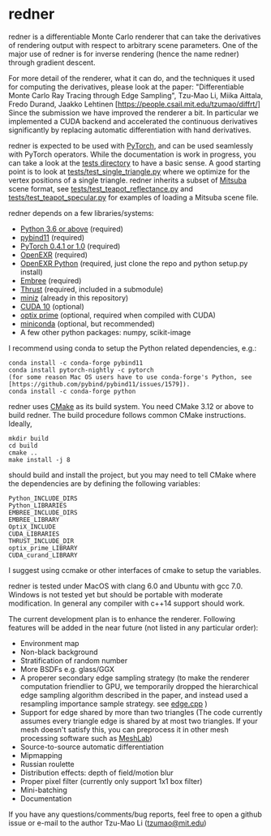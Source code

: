# redner

redner is a differentiable Monte Carlo renderer that can take the derivatives of rendering output with respect to arbitrary 
scene parameters. One of the major use of redner is for inverse rendering (hence the name redner) through gradient descent.

For more detail of the renderer, what it can do, and the techniques it used for computing the derivatives, please
look at the paper:
"Differentiable Monte Carlo Ray Tracing through Edge Sampling", Tzu-Mao Li, Miika Aittala, Fredo Durand, Jaakko Lehtinen
[https://people.csail.mit.edu/tzumao/diffrt/]
Since the submission we have improved the renderer a bit. In particular we implemented a CUDA backend and accelerated
the continuous derivatives significantly by replacing automatic differentiation with hand derivatives.

redner is expected to be used with [PyTorch](https://pytorch.org/), and can be used seamlessly with PyTorch operators.
While the documentation is work in progress, you can take a look at the [tests directory](tests) to have a basic sense.
A good starting point is to look at [tests/test_single_triangle.py](https://github.com/BachiLi/redner/blob/master/tests/test_single_triangle.py) where we optimize for the vertex positions of a single triangle.
redner inherits a subset of [Mitsuba](http://www.mitsuba-renderer.org) scene format,
see [tests/test_teapot_reflectance.py](https://github.com/BachiLi/redner/blob/master/tests/test_teapot_reflectance.py) and [tests/test_teapot_specular.py](https://github.com/BachiLi/redner/blob/master/tests/test_teapot_specular.py) for examples of loading a Mitsuba scene file.

redner depends on a few libraries/systems:
- [Python 3.6 or above](https://www.python.org) (required)
- [pybind11](https://github.com/pybind/pybind11) (required)
- [PyTorch 0.4.1 or 1.0](https://pytorch.org) (required)
- [OpenEXR](https://github.com/openexr/openexr) (required)
- [OpenEXR Python](https://github.com/jamesbowman/openexrpython) (required, just clone the repo and python setup.py install)
- [Embree](https://embree.github.io) (required)
- [Thrust](https://thrust.github.io) (required, included in a submodule)
- [miniz](https://github.com/richgel999/miniz) (already in this repository)
- [CUDA 10](https://developer.nvidia.com/cuda-downloads) (optional)
- [optix prime](https://developer.nvidia.com/optix) (optional, required when compiled with CUDA)
- [miniconda](https://conda.io/miniconda.html) (optional, but recommended)
- A few other python packages: numpy, scikit-image

I recommend using conda to setup the Python related dependencies, e.g.:
```
conda install -c conda-forge pybind11
conda install pytorch-nightly -c pytorch
(for some reason Mac OS users have to use conda-forge's Python, see [https://github.com/pybind/pybind11/issues/1579]).
conda install -c conda-forge python
```

redner uses [CMake](https://cmake.org) as its build system. You need CMake 3.12 or above to build redner.
The build procedure follows common CMake instructions.
Ideally,
```
mkdir build
cd build
cmake ..
make install -j 8
```
should build and install the project, but you may need to tell CMake where the dependencies are by defining
the following variables:
```
Python_INCLUDE_DIRS
Python_LIBRARIES
EMBREE_INCLUDE_DIRS
EMBREE_LIBRARY
OptiX_INCLUDE
CUDA_LIBRARIES
THRUST_INCLUDE_DIR
optix_prime_LIBRARY
CUDA_curand_LIBRARY
```
I suggest using ccmake or other interfaces of cmake to setup the variables.

redner is tested under MacOS with clang 6.0 and Ubuntu with gcc 7.0. Windows is not tested yet but should be
portable with moderate modification. In general any compiler with c++14 support should work.

The current development plan is to enhance the renderer. Following features will be added in the near future (not listed in any particular order):
- Environment map
- Non-black background
- Stratification of random number
- More BSDFs e.g. glass/GGX
- A properer secondary edge sampling strategy 
  (to make the renderer computation friendlier to GPU, we temporarily dropped the hierarchical edge sampling algorithm described in the paper, and instead used a resampling importance sample strategy.
   see [edge.cpp](https://github.com/BachiLi/redner/blob/master/edge.cpp) )
- Support for edge shared by more than two triangles
  (The code currently assumes every triangle edge is shared by at most two triangles.
   If your mesh doesn't satisfy this, you can preprocess it in other mesh processing software such as [MeshLab](http://www.meshlab.net))
- Source-to-source automatic differentiation
- Mipmapping
- Russian roulette
- Distribution effects: depth of field/motion blur
- Proper pixel filter (currently only support 1x1 box filter)
- Mini-batching
- Documentation

If you have any questions/comments/bug reports, feel free to open a github issue or e-mail to the author
Tzu-Mao Li (tzumao@mit.edu)
